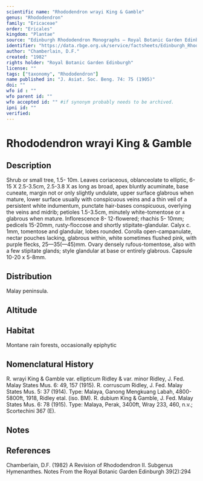 ```yaml
---
scientific name: "Rhododendron wrayi King & Gamble"
genus: "Rhododendron"
family: "Ericaceae"
order: "Ericales"
kingdom: "Plantae"
source: "Edinburgh Rhododendron Monographs – Royal Botanic Garden Edinburgh"
identifier: "https://data.rbge.org.uk/service/factsheets/Edinburgh_Rhododendron_Monographs.xhtml"
author: "Chamberlain, D.F."
created: "1982"
rights holder: "Royal Botanic Garden Edinburgh"
license: ""
tags: ["taxonomy", "Rhododendron"]
name published in: "J. Asiat. Soc. Beng. 74: 75 (1905)"
doi: ""
wfo id : ""
wfo parent id: ""
wfo accepted id: "" #if synonym probably needs to be archived.                      
ipni id: ""
verified:
---
```


                       

# Rhododendron wrayi King & Gamble

## Description
Shrub or small tree, 1.5- 10m. Leaves coriaceous, oblanceolate to elliptic, 6-15 X 2.5-3.5cm, 2.5-3.8 X as long as broad, apex bluntly acuminate, base cuneate, margin not or only slightly undulate, upper surface glabrous when mature, lower surface usually with conspicuous veins and a thin veil of a persistent white indumentum, punctate hair-bases conspicuous, overlying the veins and midrib; petioles 1.5-3.5cm, minutely white-tomentose or ± glabrous when mature. Inflorescence 8- 12-flowered; rhachis 5- 10mm; pedicels 15-20mm, rusty-floccose and shortly stipitate-glandular. Calyx c. 1mm, tomentose and glandular, lobes rounded. Corolla open-campanulate, nectar pouches lacking, glabrous within, white sometimes flushed pink, with purple flecks, 25—35(—45)mm. Ovary densely rufous-tomentose, also with a few stipitate glands; style glandular at base or entirely glabrous. Capsule 10-20 x 5-8mm.

## Distribution
Malay peninsula.

## Altitude


## Habitat
Montane rain forests, occasionally epiphytic

## Nomenclatural History
R. wrayi King & Gamble var. ellipticum Ridley & var. minor Ridley, J. Fed. Malay States Mus. 6: 49, 157 (1915). R. corruscum Ridley, J. Fed. Malay States Mus. 5: 37 (1914). Type: Malaya, Ganong Mengkuang Labah, 4800-5800ft, 1918, Ridley etal. (iso. BM). R. dubium King & Gamble, J. Fed. Malay States Mus. 6: 78 (1915). Type: Malaya, Perak, 3400ft, Wray 233, 460, n.v.; Scortechini 367 (E).
                       
## Notes


## References

Chamberlain, D.F. (1982) A Revision of Rhododendron II. Subgenus Hymenanthes. Notes From the Royal Botanic Garden Edinburgh 39(2):294

